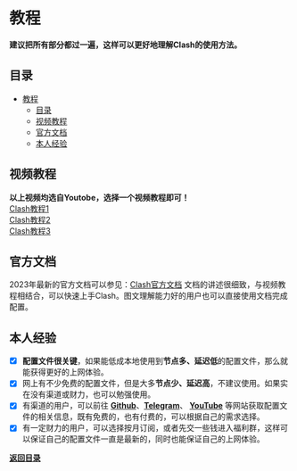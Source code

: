 # 教程
**建议把所有部分都过一遍，这样可以更好地理解Clash的使用方法。**
## 目录
- [教程](#教程)
  - [目录](#目录)
  - [视频教程](#视频教程)
  - [官方文档](#官方文档)
  - [本人经验](#本人经验)
  
## 视频教程
 **以上视频均选自Youtobe，选择一个视频教程即可！**  
 [Clash教程1](https://www.youtube.com/watch?v=HtcBZtnrFbs)  
 [Clash教程2](https://www.youtube.com/watch?v=29EugY-jnvA&t=240s)  
 [Clash教程3](https://www.youtube.com/watch?v=ofjp7CfQo80)  
## 官方文档
2023年最新的官方文档可以参见：[Clash官方文档](https://clashforwindows.org/)
文档的讲述很细致，与视频教程相结合，可以快速上手Clash。图文理解能力好的用户也可以直接使用文档完成配置。
## 本人经验
- [x] **配置文件很关键**，如果能低成本地使用到**节点多、延迟低**的配置文件，那么就能获得更好的上网体验。
- [x] 网上有不少免费的配置文件，但是大多**节点少、延迟高**，不建议使用。如果实在没有渠道或财力，也可以勉强使用。
- [x] 有渠道的用户，可以前往 **[Github](https://github.com/)**、**[Telegram](https://telegram.org/)**、 **[YouTube](https://www.youtube.com/)** 等网站获取配置文件的相关信息，既有免费的，也有付费的，可以根据自己的需求选择。
- [x] 有一定财力的用户，可以选择按月订阅，或者先交一些钱进入福利群，这样可以保证自己的配置文件一直是最新的，同时也能保证自己的上网体验。

**[返回目录](#目录)**

